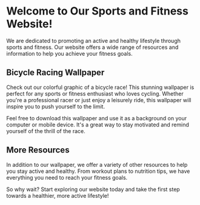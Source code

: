 <!--font:Montserrat-->

# Welcome to Our Sports and Fitness Website!

We are dedicated to promoting an active and healthy lifestyle through sports and fitness. Our website offers a wide range of resources and information to help you achieve your fitness goals.

## Bicycle Racing Wallpaper

Check out our colorful graphic of a bicycle race! This stunning wallpaper is perfect for any sports or fitness enthusiast who loves cycling. Whether you're a professional racer or just enjoy a leisurely ride, this wallpaper will inspire you to push yourself to the limit.

Feel free to download this wallpaper and use it as a background on your computer or mobile device. It's a great way to stay motivated and remind yourself of the thrill of the race.

## More Resources

In addition to our wallpaper, we offer a variety of other resources to help you stay active and healthy. From workout plans to nutrition tips, we have everything you need to reach your fitness goals.

So why wait? Start exploring our website today and take the first step towards a healthier, more active lifestyle!

<!--

Write me markdown content of website with wallpaper:

"A colorful graphic of a bicycle race for a sports or fitness website"

The header of the page should not be copy of the text but rather a real content of the website which is using this wallpaper.


---


# Welcome to Our Sports and Fitness Website!

We are dedicated to promoting an active and healthy lifestyle through sports and fitness. Our website offers a wide range of resources and information to help you achieve your fitness goals.

## Bicycle Racing Wallpaper

Check out our colorful graphic of a bicycle race! This stunning wallpaper is perfect for any sports or fitness enthusiast who loves cycling. Whether you're a professional racer or just enjoy a leisurely ride, this wallpaper will inspire you to push yourself to the limit.

Feel free to download this wallpaper and use it as a background on your computer or mobile device. It's a great way to stay motivated and remind yourself of the thrill of the race.

## More Resources

In addition to our wallpaper, we offer a variety of other resources to help you stay active and healthy. From workout plans to nutrition tips, we have everything you need to reach your fitness goals.

So why wait? Start exploring our website today and take the first step towards a healthier, more active lifestyle!


---


Write me a Google font which is best fitting for the website.

Pick from the list:
- Lato
- Open Sans
- IBM Plex Sans
- Cormorant Garamond
- Cabin
- Alegreya
- Poppins
- Great Vibes
- Creepster
- Orbitron
- Playfair Display
- Cinzel
- Raleway
- Dancing Script
- Montserrat
- Roboto
- Exo 2
- Inter
- Cinzel Decorative
- Barlow Condensed
- Futura
- Lobster


Write just the font name nothing else.


---


Montserrat

-->
